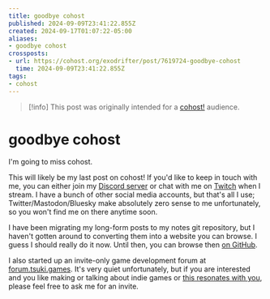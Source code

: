 ```yaml
---
title: goodbye cohost
published: 2024-09-09T23:41:22.855Z
created: 2024-09-17T01:07:22-05:00
aliases:
- goodbye cohost
crossposts:
- url: https://cohost.org/exodrifter/post/7619724-goodbye-cohost
  time: 2024-09-09T23:41:22.855Z
tags:
- cohost
---
```


> [!info]
> This post was originally intended for a [cohost!](../tags/cohost.md) audience.

# goodbye cohost

I'm going to miss cohost.

This will likely be my last post on cohost! If you'd like to keep in touch with me, you can either join my [Discord server](https://discord.gg/arqFQVt) or chat with me on [Twitch](https://www.twitch.tv/exodrifter_) when I stream. I have a bunch of other social media accounts, but that's all I use; Twitter/Mastodon/Bluesky make absolutely zero sense to me unfortunately, so you won't find me on there anytime soon.

I have been migrating my long-form posts to my notes git repository, but I haven't gotten around to converting them into a website you can browse. I guess I should really do it now. Until then, you can browse then [on GitHub](https://github.com/exodrifter/logbook/blob/main/indices/blog-posts.md).

I also started up an invite-only game development forum at [forum.tsuki.games](https://forum.tsuki.games). It's very quiet unfortunately, but if you are interested and you like making or talking about indie games or [this resonates with you](https://forum.tsuki.games/t/why-i-made-t-suki/85/6), please feel free to ask me for an invite.
